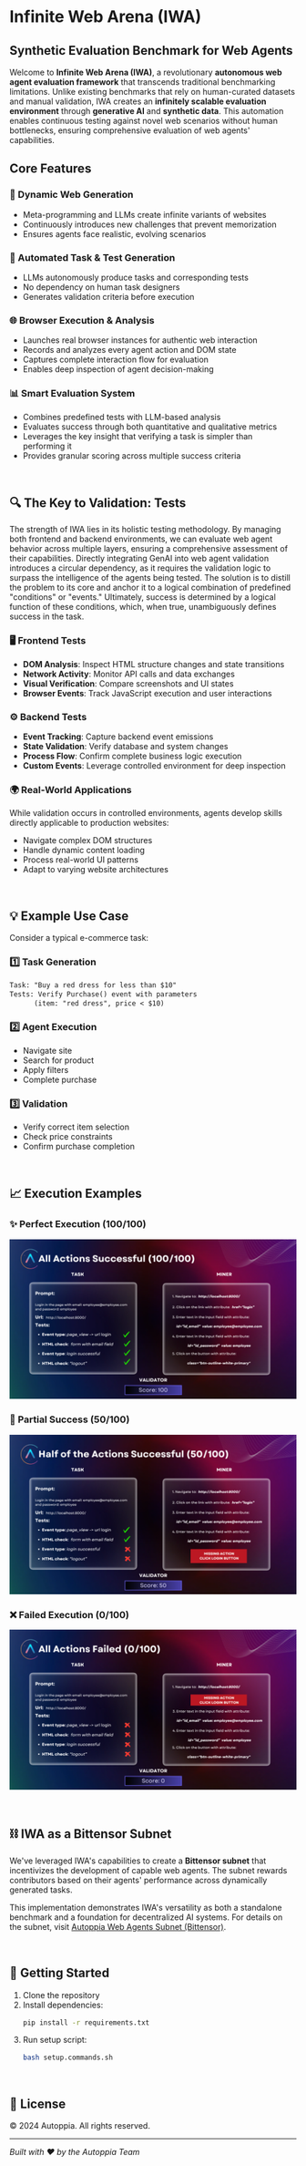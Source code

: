 # Infinite Web Arena (IWA)
## Synthetic Evaluation Benchmark for Web Agents

Welcome to **Infinite Web Arena (IWA)**, a revolutionary **autonomous web agent evaluation framework** that transcends traditional benchmarking limitations. Unlike existing benchmarks that rely on human-curated datasets and manual validation, IWA creates an **infinitely scalable evaluation environment** through **generative AI** and **synthetic data**. This automation enables continuous testing against novel web scenarios without human bottlenecks, ensuring comprehensive evaluation of web agents' capabilities.

## Core Features

### 🔄 Dynamic Web Generation
- Meta-programming and LLMs create infinite variants of websites
- Continuously introduces new challenges that prevent memorization
- Ensures agents face realistic, evolving scenarios

### 🤖 Automated Task & Test Generation
- LLMs autonomously produce tasks and corresponding tests
- No dependency on human task designers
- Generates validation criteria before execution

### 🌐 Browser Execution & Analysis
- Launches real browser instances for authentic web interaction
- Records and analyzes every agent action and DOM state
- Captures complete interaction flow for evaluation
- Enables deep inspection of agent decision-making

### 📊 Smart Evaluation System
- Combines predefined tests with LLM-based analysis
- Evaluates success through both quantitative and qualitative metrics
- Leverages the key insight that verifying a task is simpler than performing it
- Provides granular scoring across multiple success criteria

<br>

## 🔍 The Key to Validation: Tests

The strength of IWA lies in its holistic testing methodology. By managing both frontend and backend environments, we can evaluate web agent behavior across multiple layers, ensuring a comprehensive assessment of their capabilities. Directly integrating GenAI into web agent validation introduces a circular dependency, as it requires the validation logic to surpass the intelligence of the agents being tested. The solution is to distill the problem to its core and anchor it to a logical combination of predefined "conditions" or "events." Ultimately, success is determined by a logical function of these conditions, which, when true, unambiguously defines success in the task.

### 🖥️ Frontend Tests
- **DOM Analysis**: Inspect HTML structure changes and state transitions
- **Network Activity**: Monitor API calls and data exchanges
- **Visual Verification**: Compare screenshots and UI states
- **Browser Events**: Track JavaScript execution and user interactions

### ⚙️ Backend Tests
- **Event Tracking**: Capture backend event emissions
- **State Validation**: Verify database and system changes
- **Process Flow**: Confirm complete business logic execution
- **Custom Events**: Leverage controlled environment for deep inspection

### 🌍 Real-World Applications
While validation occurs in controlled environments, agents develop skills directly applicable to production websites:
- Navigate complex DOM structures
- Handle dynamic content loading
- Process real-world UI patterns
- Adapt to varying website architectures

<br>

## 💡 Example Use Case

Consider a typical e-commerce task:

### 1️⃣ Task Generation
```
Task: "Buy a red dress for less than $10"
Tests: Verify Purchase() event with parameters
      (item: "red dress", price < $10)
```

### 2️⃣ Agent Execution
- Navigate site
- Search for product
- Apply filters
- Complete purchase

### 3️⃣ Validation
- Verify correct item selection
- Check price constraints
- Confirm purchase completion

<br>

## 📈 Execution Examples

### ✨ Perfect Execution (100/100)
![All Actions Successful](docs/perfect_actions.png)

### 🔄 Partial Success (50/100)
![Half Actions Complete](docs/half_actions.png)

### ❌ Failed Execution (0/100)
![Failed Actions](docs/wrong_actions.png)

<br>

## ⛓️ IWA as a Bittensor Subnet

We've leveraged IWA's capabilities to create a **Bittensor subnet** that incentivizes the development of capable web agents. The subnet rewards contributors based on their agents' performance across dynamically generated tasks. 

This implementation demonstrates IWA's versatility as both a standalone benchmark and a foundation for decentralized AI systems. For details on the subnet, visit [Autoppia Web Agents Subnet (Bittensor)](https://github.com/autoppia/autoppia_web_agents_subnet).

<br>

## 🚀 Getting Started

1. Clone the repository
2. Install dependencies:
   ```bash
   pip install -r requirements.txt
   ```
3. Run setup script:
   ```bash
   bash setup.commands.sh
   ```

<br>


## 📜 License

© 2024 Autoppia. All rights reserved.

---
*Built with ❤️ by the Autoppia Team*
